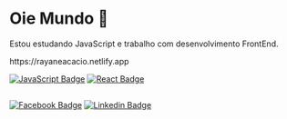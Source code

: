 <h1> Oie Mundo 💙 </h1>

<p> Estou estudando JavaScript e trabalho com desenvolvimento FrontEnd. </p>
<p> https://rayaneacacio.netlify.app </p>

[![JavaScript Badge](https://img.shields.io/badge/-JavaScript-yellow?style=flat-square&logo=JavaScript&logoColor=white&link=https://www.w3schools.com/js/default.asp)](https://www.w3schools.com/js/default.asp)
[![React Badge](https://img.shields.io/badge/-React-61DAFB?style=flat-square&logo=react&logoColor=white&link=https://pt-br.reactjs.org/)](https://pt-br.reactjs.org/)

##

[![Facebook Badge](https://img.shields.io/badge/-Facebook-blue?style=flat-square&logo=Facebook&logoColor=white&link=https://www.facebook.com/profile.php?id=100065219643115)](https://www.facebook.com/profile.php?id=100065219643115)
[![Linkedin Badge](https://img.shields.io/badge/-LinkedIn-blue?style=flat-square&logo=Linkedin&logoColor=white&link=https://www.linkedin.com/in/rayane-ac%C3%A1cio-274092252/)](https://www.linkedin.com/in/rayane-ac%C3%A1cio-274092252/)
